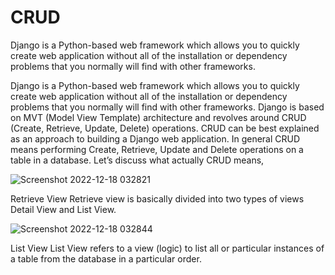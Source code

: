 # CRUD
Django is a Python-based web framework which allows you to quickly create web application without all of the installation or dependency problems that you normally will find with other frameworks.


Django is a Python-based web framework which allows you to quickly create web application without all of the installation or dependency problems that you normally will find with other frameworks. Django is based on MVT (Model View Template) architecture and revolves around CRUD (Create, Retrieve, Update, Delete) operations. CRUD can be best explained as an approach to building a Django web application. In general CRUD means performing Create, Retrieve, Update and Delete operations on a table in a database. Let’s discuss what actually CRUD means,
 
 
 
 
 ![Screenshot 2022-12-18 032821](https://user-images.githubusercontent.com/102504625/208267649-bda4b955-2eb0-453e-9299-3d763cd77aa9.png)




Retrieve View
Retrieve view is basically divided into two types of views Detail View and List View. 
 

![Screenshot 2022-12-18 032844](https://user-images.githubusercontent.com/102504625/208267674-6c71b7e8-12d7-41a9-ad5b-90b4592272b9.png)


List View
List View refers to a view (logic) to list all or particular instances of a table from the database in a particular order. 


